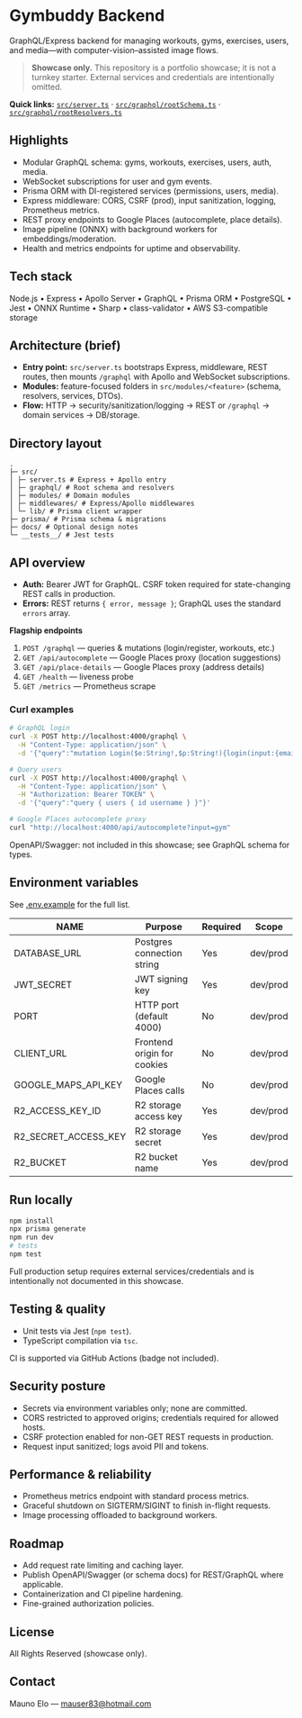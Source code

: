 # Gymbuddy Backend
GraphQL/Express backend for managing workouts, gyms, exercises, users, and media—with computer-vision–assisted image flows.

> **Showcase only.** This repository is a portfolio showcase; it is not a turnkey starter. External services and credentials are intentionally omitted.

**Quick links:** [`src/server.ts`](src/server.ts) · [`src/graphql/rootSchema.ts`](src/graphql/rootSchema.ts) · [`src/graphql/rootResolvers.ts`](src/graphql/rootResolvers.ts)

## Highlights
- Modular GraphQL schema: gyms, workouts, exercises, users, auth, media.
- WebSocket subscriptions for user and gym events.
- Prisma ORM with DI-registered services (permissions, users, media).
- Express middleware: CORS, CSRF (prod), input sanitization, logging, Prometheus metrics.
- REST proxy endpoints to Google Places (autocomplete, place details).
- Image pipeline (ONNX) with background workers for embeddings/moderation.
- Health and metrics endpoints for uptime and observability.

## Tech stack
Node.js • Express • Apollo Server • GraphQL • Prisma ORM • PostgreSQL • Jest • ONNX Runtime • Sharp • class-validator • AWS S3-compatible storage

## Architecture (brief)
- **Entry point:** `src/server.ts` bootstraps Express, middleware, REST routes, then mounts `/graphql` with Apollo and WebSocket subscriptions.
- **Modules:** feature-focused folders in `src/modules/<feature>` (schema, resolvers, services, DTOs).
- **Flow:** HTTP → security/sanitization/logging → REST or `/graphql` → domain services → DB/storage.

## Directory layout
```
.
├─ src/
│ ├─ server.ts # Express + Apollo entry
│ ├─ graphql/ # Root schema and resolvers
│ ├─ modules/ # Domain modules
│ ├─ middlewares/ # Express/Apollo middlewares
│ └─ lib/ # Prisma client wrapper
├─ prisma/ # Prisma schema & migrations
├─ docs/ # Optional design notes
└─ __tests__/ # Jest tests
```

## API overview
- **Auth:** Bearer JWT for GraphQL. CSRF token required for state-changing REST calls in production.
- **Errors:** REST returns `{ error, message }`; GraphQL uses the standard `errors` array.

**Flagship endpoints**
1. `POST /graphql` — queries & mutations (login/register, workouts, etc.)
2. `GET /api/autocomplete` — Google Places proxy (location suggestions)
3. `GET /api/place-details` — Google Places proxy (address details)
4. `GET /health` — liveness probe
5. `GET /metrics` — Prometheus scrape

### Curl examples
```bash
# GraphQL login
curl -X POST http://localhost:4000/graphql \
  -H "Content-Type: application/json" \
  -d '{"query":"mutation Login($e:String!,$p:String!){login(input:{email:$e,password:$p}){accessToken refreshToken user{id}}}", "variables":{"e":"USER_EMAIL","p":"PASSWORD"}}'

# Query users
curl -X POST http://localhost:4000/graphql \
  -H "Content-Type: application/json" \
  -H "Authorization: Bearer TOKEN" \
  -d '{"query":"query { users { id username } }"}'

# Google Places autocomplete proxy
curl "http://localhost:4000/api/autocomplete?input=gym"
```

OpenAPI/Swagger: not included in this showcase; see GraphQL schema for types.

## Environment variables
See [.env.example](./.env.example) for the full list.

| NAME | Purpose | Required | Scope |
| --- | --- | --- | --- |
| DATABASE_URL | Postgres connection string | Yes | dev/prod |
| JWT_SECRET | JWT signing key | Yes | dev/prod |
| PORT | HTTP port (default 4000) | No | dev/prod |
| CLIENT_URL | Frontend origin for cookies | No | dev/prod |
| GOOGLE_MAPS_API_KEY | Google Places calls | No | dev/prod |
| R2_ACCESS_KEY_ID | R2 storage access key | Yes | dev/prod |
| R2_SECRET_ACCESS_KEY | R2 storage secret | Yes | dev/prod |
| R2_BUCKET | R2 bucket name | Yes | dev/prod |

## Run locally
```bash
npm install
npx prisma generate
npm run dev
# tests
npm test
```

Full production setup requires external services/credentials and is intentionally not documented in this showcase.

## Testing & quality
- Unit tests via Jest (`npm test`).
- TypeScript compilation via `tsc`.

CI is supported via GitHub Actions (badge not included).

## Security posture
- Secrets via environment variables only; none are committed.
- CORS restricted to approved origins; credentials required for allowed hosts.
- CSRF protection enabled for non-GET REST requests in production.
- Request input sanitized; logs avoid PII and tokens.

## Performance & reliability
- Prometheus metrics endpoint with standard process metrics.
- Graceful shutdown on SIGTERM/SIGINT to finish in-flight requests.
- Image processing offloaded to background workers.

## Roadmap
- Add request rate limiting and caching layer.
- Publish OpenAPI/Swagger (or schema docs) for REST/GraphQL where applicable.
- Containerization and CI pipeline hardening.
- Fine-grained authorization policies.

## License
All Rights Reserved (showcase only).

## Contact
Mauno Elo — mauser83@hotmail.com